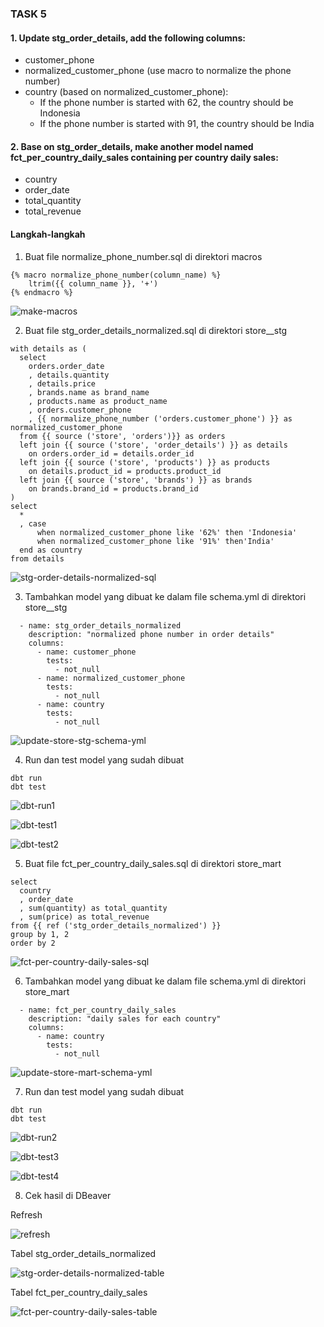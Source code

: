 ### TASK 5
#### 1. Update stg_order_details, add the following columns:
- customer_phone
- normalized_customer_phone (use macro to normalize the phone number)
- country (based on normalized_customer_phone):
    - If the phone number is started with 62, the country should be Indonesia
    - If the phone number is started with 91, the country should be India

#### 2. Base on stg_order_details, make another model named fct_per_country_daily_sales containing per country daily sales:
- country
- order_date
- total_quantity
- total_revenue

#### Langkah-langkah
1) Buat file normalize_phone_number.sql di direktori macros
```
{% macro normalize_phone_number(column_name) %}
    ltrim({{ column_name }}, '+')
{% endmacro %}
```

![make-macros](ss/make-macros.png)

2) Buat file stg_order_details_normalized.sql di direktori store__stg
```
with details as (
  select
    orders.order_date
    , details.quantity
    , details.price
    , brands.name as brand_name
    , products.name as product_name
    , orders.customer_phone
    , {{ normalize_phone_number ('orders.customer_phone') }} as normalized_customer_phone
  from {{ source ('store', 'orders')}} as orders
  left join {{ source ('store', 'order_details') }} as details
    on orders.order_id = details.order_id
  left join {{ source ('store', 'products') }} as products
    on details.product_id = products.product_id
  left join {{ source ('store', 'brands') }} as brands
    on brands.brand_id = products.brand_id
)
select
  *
  , case
      when normalized_customer_phone like '62%' then 'Indonesia'
      when normalized_customer_phone like '91%' then'India'
  end as country
from details
```

![stg-order-details-normalized-sql](ss/stg-order-details-normalized-sql.png)

3) Tambahkan model yang dibuat ke dalam file schema.yml di direktori store__stg
```
  - name: stg_order_details_normalized
    description: "normalized phone number in order details"
    columns:
      - name: customer_phone
        tests:
          - not_null
      - name: normalized_customer_phone
        tests:
          - not_null
      - name: country
        tests:
          - not_null
```

![update-store-stg-schema-yml](ss/update-store-stg-schema-yml.png)

4) Run dan test model yang sudah dibuat
```
dbt run
dbt test
```

![dbt-run1](ss/dbt-run1.png)

![dbt-test1](ss/dbt-test1.png)

![dbt-test2](ss/dbt-test2.png)

5) Buat file fct_per_country_daily_sales.sql di direktori store_mart
```
select
  country
  , order_date
  , sum(quantity) as total_quantity
  , sum(price) as total_revenue
from {{ ref ('stg_order_details_normalized') }}
group by 1, 2
order by 2
```

![fct-per-country-daily-sales-sql](ss/fct-per-country-daily-sales-sql.png)

6) Tambahkan model yang dibuat ke dalam file schema.yml di direktori store_mart
```
  - name: fct_per_country_daily_sales
    description: "daily sales for each country"
    columns:
      - name: country
        tests:
          - not_null
```

![update-store-mart-schema-yml](ss/update-store-mart-schema-yml.png)

7) Run dan test model yang sudah dibuat
```
dbt run
dbt test
```

![dbt-run2](ss/dbt-run2.png)

![dbt-test3](ss/dbt-test3.png)

![dbt-test4](ss/dbt-test4.png)

8) Cek hasil di DBeaver

Refresh

![refresh](ss/refresh.png)

Tabel stg_order_details_normalized

![stg-order-details-normalized-table](ss/stg-order-details-normalized-table.png)

Tabel fct_per_country_daily_sales

![fct-per-country-daily-sales-table](ss/fct-per-country-daily-sales-table.png)
